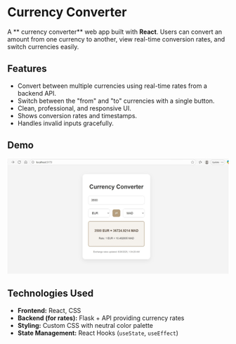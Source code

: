 # Currency Converter

A ** currency converter** web app built with **React**. Users can convert an amount from one currency to another, view real-time conversion rates, and switch currencies easily.  


## Features

- Convert between multiple currencies using real-time rates from a backend API.
- Switch between the "from" and "to" currencies with a single button.
- Clean, professional, and responsive UI.
- Shows conversion rates and timestamps.
- Handles invalid inputs gracefully.


## Demo

![Currency Converter Screenshot](cc.jpg)  



## Technologies Used

- **Frontend:** React, CSS
- **Backend (for rates):** Flask +  API providing currency rates
- **Styling:** Custom CSS with neutral color palette
- **State Management:** React Hooks (`useState`, `useEffect`)


